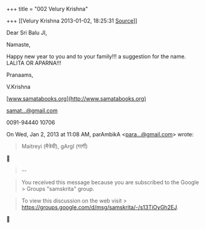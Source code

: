 +++
title = "002 Velury Krishna"

+++
[[Velury Krishna	2013-01-02, 18:25:31 [Source](https://groups.google.com/g/samskrita/c/_phEz3m0LqA)]]



Dear Sri Balu JI,

Namaste,

Happy new year to you and to your family!!! a suggestion for the name.
LALITA OR APARNA!!!

Pranaams,

V.Krishna

[www.samatabooks.org](http://www.samatabooks.org)

[samat...@gmail.com]()

0091-94440 10706  
  

On Wed, Jan 2, 2013 at 11:08 AM, parAmbikA \<[para...@gmail.com]()\> wrote:  

>   
> Maitreyi (मैत्रेयी), gArgI (गार्गी)



> --  

> You received this message because you are subscribed to the Google > Groups "samskrita" group.  

> To view this discussion on the web visit > <https://groups.google.com/d/msg/samskrita/-/s13TiOyGh2EJ>.



